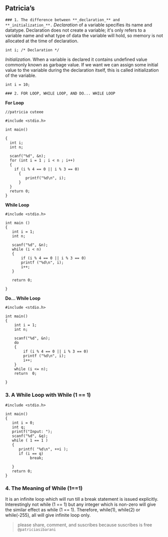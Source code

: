 ## Patricia’s

`### 1. The difference between **_declaration_** and **_initialization_**.`
  _Declaration_ of a variable specifies its name and datatype. Declaration does not create a variable; it's only refers to a variable name and what type of data the variable will hold, so memory is not allocated at the time of declaration.
  
  `int i; /* Declaration */`
  
  _Initialization_. When a variable is declared it contains undefined value commonly known as garbage value. If we want we can assign some initial value to the variable during the declaration itself, this is called initialization of the variable.
  
  `int i = 10;`

`### 2. FOR LOOP, WHILE LOOP, AND DO... WHILE LOOP`

 **For Loop**
 
  ```
  //patricia cuteee
  
  #include <stdio.h>
  
  int main()

{
    int i;
    int n;
    
    scanf("%d", &n);
    for (int i = 1 ; i < n ; i++)
    {
      if (i % 4 == 0 || i % 3 == 0)
        {
           printf("%d\n", i);
        }
    }
    return 0;
}
```

 **While Loop**
 
 ```
 #include <stdio.h>

int main ()
{
	int i = 1;
	int n;
	
	scanf("%d", &n);
	while (i < n)
	{
        if (i % 4 == 0 || i % 3 == 0)
		printf ("%d\n", i);
        i++;
	}

	return 0;
	
}
```
**Do... While Loop**

```
#include <stdio.h>

int main()
{
    int i = 1;
    int n;

    scanf("%d", &n);
    do
    {
        if (i % 4 == 0 || i % 3 == 0)
        printf ("%d\n", i);
        i++;
    }
    while (i <= n);
    return  0;
    
}
```
### 3. A While Loop with While (1 == 1)

```
#include <stdio.h>

int main()  
{ 
   int i = 0; 
   int q;
   printf("Input: ");
   scanf("%d", &q);
   while ( 1 == 1 )  
   {   
      printf( "%d\n", ++i ); 
      if (i == q)      
           break;
  
   } 
   return 0; 
} 
```

### 4. The Meaning of While (1==1)

It is an infinite loop which will run till a break statement is issued explicitly. Interestingly not while (1 == 1) but any integer which is non-zero will give the similar effect as while (1 == 1). Therefore, while(1), while(2) or while(-255), all will give infinite loop only.

> please share, comment, and suscribes
> because suscribes is free
`@patriciasibarani`
